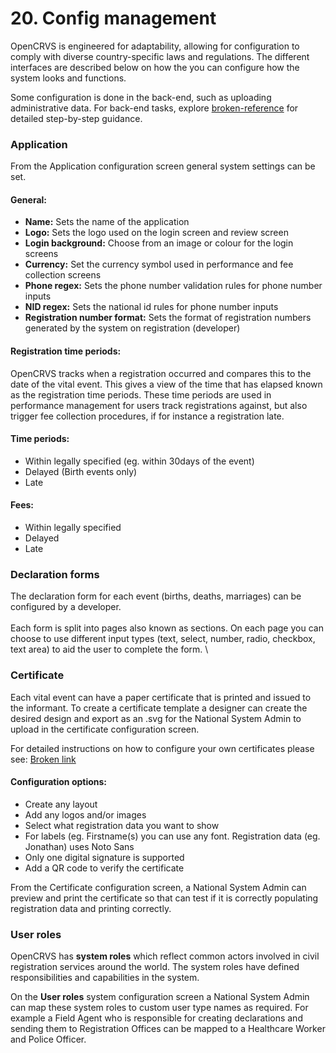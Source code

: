 # 20. Config management

OpenCRVS is engineered for adaptability, allowing for configuration to comply with diverse country-specific laws and regulations. The different interfaces are described below on how the you can configure how the system looks and functions.

Some configuration is done in the back-end, such as uploading administrative data. For back-end tasks, explore [broken-reference](broken-reference/ "mention") for detailed step-by-step guidance.

### **Application**

From the Application configuration screen general system settings can be set.

#### **General:**

* **Name:** Sets the name of the application
* **Logo:** Sets the logo used on the login screen and review screen
* **Login background:** Choose from an image or colour for the login screens
* **Currency:** Set the currency symbol used in performance and fee collection screens
* **Phone regex:** Sets the phone number validation rules for phone number inputs
* **NID regex:** Sets the national id rules for phone number inputs
* **Registration number format:** Sets the format of registration numbers generated by the system on registration (developer)

#### **Registration time periods:**

OpenCRVS tracks when a registration occurred and compares this to the date of the vital event. This gives a view of the time that has elapsed known as the registration time periods. These time periods are used in performance management for users track registrations against, but also trigger fee collection procedures, if for instance a registration late.

#### **Time periods:**

* Within legally specified (eg. within 30days of the event)
* Delayed (Birth events only)
* Late

#### **Fees:**

* Within legally specified
* Delayed
* Late

### **Declaration forms**

The declaration form for each event (births, deaths, marriages) can be configured by a developer. \
\
Each form is split into pages also known as sections. On each page you can choose to use different input types (text, select, number, radio, checkbox, text area) to aid the user to complete the form. \


### **Certificate**

Each vital event can have a paper certificate that is printed and issued to the informant. To create a certificate template a designer can create the desired design and export as an .svg for the National System Admin to upload in the certificate configuration screen.

For detailed instructions on how to configure your own certificates please see: [Broken link](broken-reference "mention")

#### Configuration options:

* Create any layout
* Add any logos and/or images
* Select what registration data you want to show
* For labels (eg. Firstname(s) you can use any font. Registration data (eg. Jonathan) uses Noto Sans
* Only one digital signature is supported
* Add a QR code to verify the certificate

From the Certificate configuration screen, a National System Admin can preview and print the certificate so that can test if it is correctly populating registration data and printing correctly.

### User roles

OpenCRVS has **system roles** which reflect common actors involved in civil registration services around the world. The system roles have defined responsibilities and capabilities in the system.

On the **User roles** system configuration screen a National System Admin can map these system roles to custom user type names as required. For example a Field Agent who is responsible for creating declarations and sending them to Registration Offices can be mapped to a Healthcare Worker and Police Officer.
